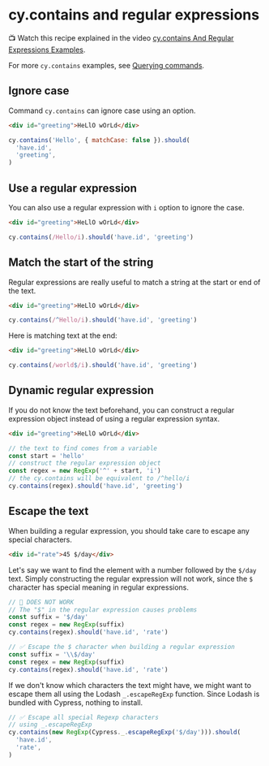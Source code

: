 # cy.contains and regular expressions

📺 Watch this recipe explained in the video [cy.contains And Regular Expressions Examples](https://youtu.be/nDXAaWdj6tw).

For more `cy.contains` examples, see [Querying commands](../commands/querying.md).

## Ignore case

Command `cy.contains` can ignore case using an option.

<!-- fiddle Ignore case -->

```html
<div id="greeting">HeLlO wOrLd</div>
```

```js
cy.contains('Hello', { matchCase: false }).should(
  'have.id',
  'greeting',
)
```

<!-- fiddle-end -->

## Use a regular expression

You can also use a regular expression with `i` option to ignore the case.

<!-- fiddle Use a regular expression to ignore case -->

```html
<div id="greeting">HeLlO wOrLd</div>
```

```js
cy.contains(/Hello/i).should('have.id', 'greeting')
```

<!-- fiddle-end -->

## Match the start of the string

Regular expressions are really useful to match a string at the start or end of the text.

<!-- fiddle Find element that starts with hello -->

```html
<div id="greeting">HeLlO wOrLd</div>
```

```js
cy.contains(/^Hello/i).should('have.id', 'greeting')
```

<!-- fiddle-end -->

Here is matching text at the end:

<!-- fiddle Find element that ends with world -->

```html
<div id="greeting">HeLlO wOrLd</div>
```

```js
cy.contains(/world$/i).should('have.id', 'greeting')
```

<!-- fiddle-end -->

## Dynamic regular expression

If you do not know the text beforehand, you can construct a regular expression object instead of using a regular expression syntax.

<!-- fiddle Construct the regular expression from a string value -->

```html
<div id="greeting">HeLlO wOrLd</div>
```

```js
// the text to find comes from a variable
const start = 'hello'
// construct the regular expression object
const regex = new RegExp('^' + start, 'i')
// the cy.contains will be equivalent to /^hello/i
cy.contains(regex).should('have.id', 'greeting')
```

<!-- fiddle-end -->

## Escape the text

When building a regular expression, you should take care to escape any special characters.

<!-- fiddle Escape the text when building the regular expression -->

```html
<div id="rate">45 $/day</div>
```

Let's say we want to find the element with a number followed by the `$/day` text. Simply constructing the regular expression will not work, since the `$` character has special meaning in regular expressions.

```js skip
// 🚨 DOES NOT WORK
// The "$" in the regular expression causes problems
const suffix = '$/day'
const regex = new RegExp(suffix)
cy.contains(regex).should('have.id', 'rate')
```

```js
// ✅ Escape the $ character when building a regular expression
const suffix = '\\$/day'
const regex = new RegExp(suffix)
cy.contains(regex).should('have.id', 'rate')
```

If we don't know which characters the text might have, we might want to escape them all using the Lodash `_.escapeRegExp` function. Since Lodash is bundled with Cypress, nothing to install.

```js
// ✅ Escape all special Regexp characters
// using _.escapeRegExp
cy.contains(new RegExp(Cypress._.escapeRegExp('$/day'))).should(
  'have.id',
  'rate',
)
```

<!-- fiddle-end -->
